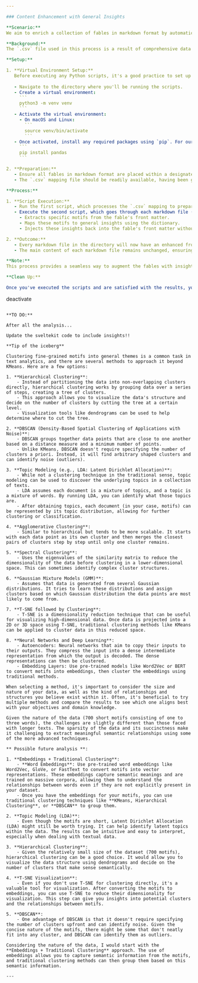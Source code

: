 ```yaml
---

### Content Enhancement with General Insights

**Scenario:** 
We aim to enrich a collection of fables in markdown format by automatically injecting general "insights" based on the specific motifs present in each fable.

**Background:** 
The `.csv` file used in this process is a result of comprehensive data analysis conducted in a separate repository. This file acts as a mapping between specific motifs and the more general insights derived from those motifs.

**Setup:**

1. **Virtual Environment Setup:** 
   Before executing any Python scripts, it's a good practice to set up a virtual environment. This ensures that the dependencies do not interfere with other projects or system-wide packages.
   
   - Navigate to the directory where you'll be running the scripts.
   - Create a virtual environment:
     ```
     python3 -m venv venv
     ```
   - Activate the virtual environment:
     - On macOS and Linux:
       ```
       source venv/bin/activate
       ```
   - Once activated, install any required packages using `pip`. For our case, you might need:
     ```
     pip install pandas
     ```

2. **Preparation:** 
   - Ensure all fables in markdown format are placed within a designated directory.
   - The `.csv` mapping file should be readily available, having been generated from prior analysis.

**Process:**

1. **Script Execution:** 
   - Run the first script, which processes the `.csv` mapping to prepare a dictionary for fast look-up between motifs and insights.
   - Execute the second script, which goes through each markdown file (fable) in the directory:
     - Extracts specific motifs from the fable's front matter.
     - Maps these motifs to general insights using the dictionary.
     - Injects these insights back into the fable's front matter without altering the original structure or content of the fable.

2. **Outcome:** 
   - Every markdown file in the directory will now have an enhanced front matter containing the general "insights" corresponding to its motifs.
   - The main content of each markdown file remains unchanged, ensuring the integrity of the original fables.

**Note:** 
This process provides a seamless way to augment the fables with insights, bridging the detailed analysis work from one repository with the content presentation in another.

**Clean Up:**

Once you've executed the scripts and are satisfied with the results, you can deactivate the virtual environment by simply running:
```
deactivate
```

**TO DO:**

After all the analysis...

Update the sveltekit code to include insights!!

**Tip of the iceberg**

Clustering fine-grained motifs into general themes is a common task in text analytics, and there are several methods to approach it beyond KMeans. Here are a few options:

1. **Hierarchical Clustering**:
    - Instead of partitioning the data into non-overlapping clusters directly, hierarchical clustering works by grouping data over a series of steps, creating a tree of clusters.
    - This approach allows you to visualize the data's structure and decide on the number of clusters by cutting the tree at a certain level.
    - Visualization tools like dendrograms can be used to help determine where to cut the tree.

2. **DBSCAN (Density-Based Spatial Clustering of Applications with Noise)**:
    - DBSCAN groups together data points that are close to one another based on a distance measure and a minimum number of points.
    - Unlike KMeans, DBSCAN doesn't require specifying the number of clusters a priori. Instead, it will find arbitrary shaped clusters and can identify noise (outliers).

3. **Topic Modeling (e.g., LDA: Latent Dirichlet Allocation)**:
    - While not a clustering technique in the traditional sense, topic modeling can be used to discover the underlying topics in a collection of texts.
    - LDA assumes each document is a mixture of topics, and a topic is a mixture of words. By running LDA, you can identify what those topics are.
    - After obtaining topics, each document (in your case, motifs) can be represented by its topic distribution, allowing for further clustering or classification.

4. **Agglomerative Clustering**:
    - Similar to hierarchical but tends to be more scalable. It starts with each data point as its own cluster and then merges the closest pairs of clusters step by step until only one cluster remains.

5. **Spectral Clustering**:
    - Uses the eigenvalues of the similarity matrix to reduce the dimensionality of the data before clustering in a lower-dimensional space. This can sometimes identify complex cluster structures.

6. **Gaussian Mixture Models (GMM)**:
    - Assumes that data is generated from several Gaussian distributions. It tries to learn these distributions and assign clusters based on which Gaussian distribution the data points are most likely to come from.

7. **T-SNE followed by Clustering**:
    - T-SNE is a dimensionality reduction technique that can be useful for visualizing high-dimensional data. Once data is projected into a 2D or 3D space using T-SNE, traditional clustering methods like KMeans can be applied to cluster data in this reduced space.

8. **Neural Networks and Deep Learning**:
    - Autoencoders: Neural networks that aim to copy their inputs to their outputs. They compress the input into a dense intermediate representation from which the output is decoded. The dense representations can then be clustered.
    - Embedding Layers: Use pre-trained models like Word2Vec or BERT to convert motifs into embeddings, then cluster the embeddings using traditional methods.

When selecting a method, it's important to consider the size and nature of your data, as well as the kind of relationships and structures you believe exist within it. Often, it's beneficial to try multiple methods and compare the results to see which one aligns best with your objectives and domain knowledge.

Given the nature of the data (700 short motifs consisting of one to three words), the challenges are slightly different than those faced with longer texts. The sparsity of the data and its succinctness make it challenging to extract meaningful semantic relationships using some of the more advanced techniques.

** Possible future analysis **:

1. **Embeddings + Traditional Clustering**:
    - **Word Embeddings**: Use pre-trained word embeddings like Word2Vec, GloVe, or FastText to convert motifs into vector representations. These embeddings capture semantic meanings and are trained on massive corpora, allowing them to understand the relationships between words even if they are not explicitly present in your dataset.
    - Once you have the embeddings for your motifs, you can use traditional clustering techniques like **KMeans, Hierarchical Clustering**, or **DBSCAN** to group them.
  
2. **Topic Modeling (LDA)**:
    - Even though the motifs are short, Latent Dirichlet Allocation (LDA) might still be worth trying. It can help identify latent topics within the data. The results can be intuitive and easy to interpret, especially when dealing with textual data.

3. **Hierarchical Clustering**:
    - Given the relatively small size of the dataset (700 motifs), hierarchical clustering can be a good choice. It would allow you to visualize the data structure using dendrograms and decide on the number of clusters that make sense semantically.

4. **T-SNE Visualization**:
    - Even if you don't use T-SNE for clustering directly, it's a valuable tool for visualization. After converting the motifs to embeddings, you can use T-SNE to reduce their dimensionality for visualization. This step can give you insights into potential clusters and the relationships between motifs.

5. **DBSCAN**:
    - One advantage of DBSCAN is that it doesn't require specifying the number of clusters upfront and can identify noise. Given the concise nature of the motifs, there might be some that don't neatly fit into any cluster, and DBSCAN can identify them as outliers.

Considering the nature of the data, I would start with the **Embeddings + Traditional Clustering** approach. The use of embeddings allows you to capture semantic information from the motifs, and traditional clustering methods can then group them based on this semantic information.

---
```

